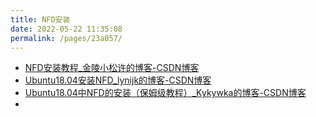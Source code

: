 ```yaml
---
title: NFD安装
date: 2022-05-22 11:35:08
permalink: /pages/23a057/
---
```





- [NFD安装教程_金陵小松许的博客-CSDN博客](https://blog.csdn.net/GregoryHanson/article/details/83117415)
- [Ubuntu18.04安装NFD_lynijk的博客-CSDN博客](https://blog.csdn.net/sdjn_lyn/article/details/103990815?ops_request_misc=%7B%22request%5Fid%22%3A%22158962025519724846458935%22%2C%22scm%22%3A%2220140713.130102334.pc%5Fall.57674%22%7D&request_id=158962025519724846458935&biz_id=0&utm_medium=distribute.pc_search_result.none-task-blog-2~all~first_rank_v2~rank_v25-3-103990815.nonecase&utm_term=NFD安装教程)
- [Ubuntu18.04中NFD的安装（保姆级教程）_Kykywka的博客-CSDN博客](https://blog.csdn.net/weixin_44525657/article/details/106161838?utm_medium=distribute.pc_relevant.none-task-blog-2~default~baidujs_title~default-0.pc_relevant_aa&spm=1001.2101.3001.4242.1&utm_relevant_index=3)
- 

